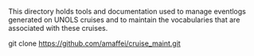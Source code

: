 This directory holds tools and documentation used to manage
eventlogs generated on UNOLS cruises and to maintain the
vocabularies that are associated with these cruises.

git clone https://github.com/amaffei/cruise_maint.git
